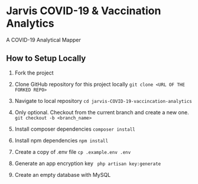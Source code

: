 # Jarvis COVID-19 & Vaccination Analytics

A COVID-19 Analytical Mapper

## How to Setup Locally

1. Fork the project

2. Clone GitHub repository for this project locally
   `git clone <URL OF THE FORKED REPO>`

3. Navigate to local repository
   `cd jarvis-COVID-19-vaccincation-analytics`

4. Only optional. Checkout from the current branch and create a new one.
   `git checkout -b <branch_name>`

5. Install composer dependencies
   `composer install`

6. Install npm dependencies
   `npm install`

7. Create a copy of .env file
   `cp .example.env .env`

8. Generate an app encryption key
   ` php artisan key:generate`

9. Create an empty database with MySQL
